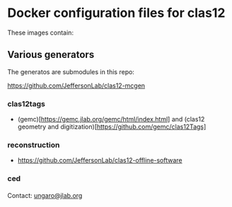 # Docker configuration files for clas12


These images contain:



## Various generators

The generatos are submodules in this repo:

https://github.com/JeffersonLab/clas12-mcgen



### clas12tags

- (gemc)[https://gemc.jlab.org/gemc/html/index.html] and (clas12 geometry and digitization)[https://github.com/gemc/clas12Tags] 


### reconstruction

- https://github.com/JeffersonLab/clas12-offline-software


### ced

####

Contact: ungaro@jlab.org

